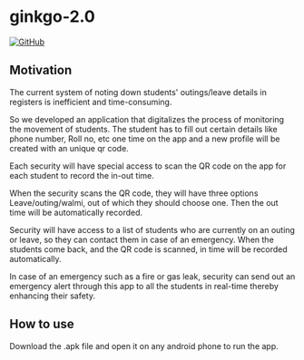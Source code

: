 # ginkgo-2.0
[![GitHub](https://img.shields.io/badge/--181717?logo=github&logoColor=ffffff)](https://github.com/)

## Motivation
The current system of noting down students' outings/leave details in registers is inefficient and time-consuming.

So we developed an application that digitalizes the process of monitoring the movement of students. 
The student has to fill out certain details like phone number, Roll no, etc one time on the app and a new profile will be created with an unique qr code.

Each security will have special access to scan the QR code on the app for each student to record the in-out time.

When the security scans the QR code, they will have three options Leave/outing/walmi, out of which they should choose one.
Then the out time will be automatically recorded. 

Security will have access to a list of students who are currently on an outing or leave, so they can contact them in case of an emergency. 
When the students come back, and the QR code is scanned, in time will be recorded automatically.

In case of an emergency such as a fire or gas leak, security can send out an emergency alert through this app to all the students in real-time thereby enhancing their safety.

## How to use
Download the .apk file and open it on any android phone to run the app.
